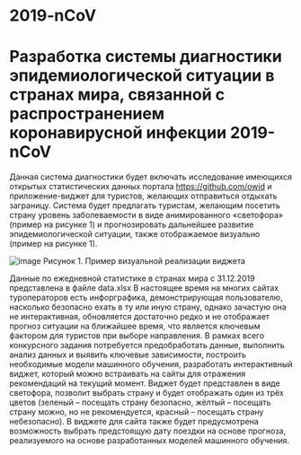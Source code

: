 # 2019-nCoV
Разработка системы диагностики эпидемиологической ситуации в странах мира, связанной с распространением коронавирусной инфекции 2019-nCoV
  ========================

  Данная система диагностики будет включать исследование имеющихся открытых статистических данных портала https://github.com/owid и приложение-виджет для туристов, желающих отправиться отдыхать заграницу. Система будет предлагать туристам, желающим посетить страну уровень заболеваемости в виде анимированного «светофора» (пример на рисунке 1) и прогнозировать дальнейшее развитие эпидемиологической ситуации, также отображаемое визуально (пример на рисунке 1).

![image](https://user-images.githubusercontent.com/96863567/149394152-622e0c46-5766-435c-95ca-bf82a0341a82.png)
          Рисунок 1. Пример визуальной реализации виджета

  Данные по ежедневной статистике в странах мира с 31.12.2019 представлена в файле data.xlsx
  В настоящее время на многих сайтах туроператоров есть инфорграфика, демонстрирующая пользователю, насколько безопасно ехать в ту или иную страну, однако зачастую она не интерактивная, обновляется достаточно редко и не отображает прогноз ситуации на ближайшее время, что является ключевым фактором для туристов при выборе направления.
  В рамках всего конкурсного задания потребуется предобработать данные, выполнить анализ данных и выявить ключевые зависимости, построить необходимые модели машинного обучения, разработать интерактивный виджет, который можно встраивать на сайты для отражения рекомендаций на текущий момент.
  Виджет будет представлен в виде светофора, позволит выбрать страну и будет отображать один из трёх цветов (зеленый – посещать страну безопасно, жёлтый – посещать страну можно, но не рекомендуется, красный – посещать страну небезопасно). В виджете для сайта также будет предусмотрена возможность выбрать предстоящую дату поездки на основе прогноза, реализуемого на основе разработанных моделей машинного обучения.
